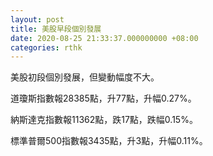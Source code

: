 ```yaml
---
layout: post
title: 美股早段個別發展
date: 2020-08-25 21:33:37.000000000 +08:00
categories: rthk
---
```


美股初段個別發展，但變動幅度不大。

道瓊斯指數報28385點，升77點，升幅0.27%。

納斯達克指數報11362點，跌17點，跌幅0.15%。

標準普爾500指數報3435點，升3點，升幅0.11%。
